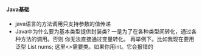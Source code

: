 #### Java基础
- java语言的方法调用只支持参数的值传递
- Java中为什么要为基本类型提供封装类?
  一是为了在各种类型间转化，通过各种方法的调用。否则 你无法直接通过变量转化。
  再举例下。比如我现在要用泛型
  List nums;
  这里<>需要类。如果你用int。它会报错的